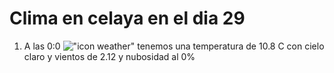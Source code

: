 # Clima en celaya en el dia 29

1. A las 0:0 !["icon weather"](http://openweathermap.org/img/w/01n.png) tenemos una temperatura de 10.8 C con cielo claro y  vientos de 2.12 y nubosidad al 0%
